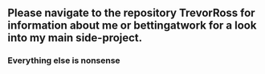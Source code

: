 ## Please navigate to the repository TrevorRoss for information about me or bettingatwork for a look into my main side-project.
### Everything else is nonsense

<!---
trossco84/trossco84 is a ✨ special ✨ repository because its `README.md` (this file) appears on your GitHub profile.
You can click the Preview link to take a look at your changes.
--->
